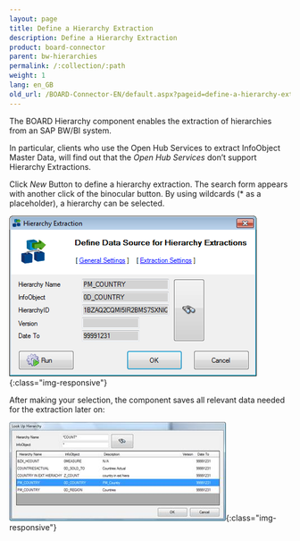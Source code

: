 ```yaml
---
layout: page
title: Define a Hierarchy Extraction
description: Define a Hierarchy Extraction
product: board-connector
parent: bw-hierarchies
permalink: /:collection/:path
weight: 1
lang: en_GB
old_url: /BOARD-Connector-EN/default.aspx?pageid=define-a-hierarchy-extraction
---
```


The BOARD Hierarchy component enables the extraction of hierarchies from an SAP BW/BI system.

In particular, clients who use the Open Hub Services to extract InfoObject Master Data, will find out that the *Open Hub Services* don’t support Hierarchy Extractions.

Click *New* Button to define a hierarchy extraction. The search form appears with another click of the binocular button. By using wildcards (* as a placeholder), a hierarchy can be selected.

![Hierarchy-01](/img/content/Hierarchy-01.png){:class="img-responsive"}

After making your selection, the component saves all relevant data needed for the extraction later on:

![Hierarchy-02](/img/content/Hierarchy-02.png){:class="img-responsive"}
